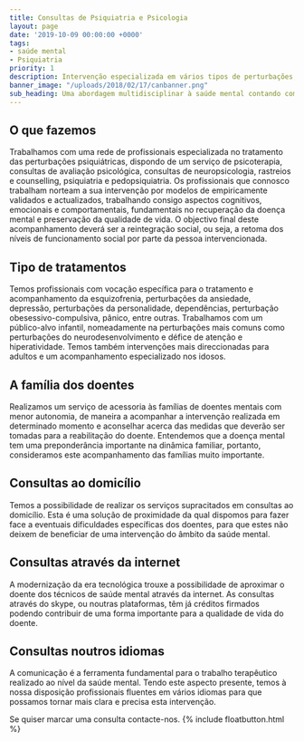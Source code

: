```yaml
---
title: Consultas de Psiquiatria e Psicologia
layout: page
date: '2019-10-09 00:00:00 +0000'
tags:
- saúde mental
- Psiquiatria
priority: 1
description: Intervenção especializada em vários tipos de perturbações, disponível em vários pontos do país.
banner_image: "/uploads/2018/02/17/canbanner.png"
sub_heading: Uma abordagem multidisciplinar à saúde mental contando com um leque diversificado de serviços de Psiquiatria e Psicologia.
---
```


## O que fazemos

Trabalhamos com uma rede de profissionais especializada no tratamento das perturbações psiquiátricas, dispondo de um serviço de psicoterapia, consultas de avaliação psicológica, consultas de neuropsicologia, rastreios e counselling, psiquiatria e pedopsiquiatria.
Os profissionais que connosco trabalham norteam a sua intervenção por modelos de empiricamente validados e actualizados, trabalhando consigo aspectos cognitivos, emocionais e comportamentais, fundamentais no recuperação da doença mental e preservação da qualidade de vida.
O objectivo final deste acompanhamento deverá ser a reintegração social, ou seja, a retoma dos níveis de funcionamento social por parte da pessoa intervencionada.


## Tipo de tratamentos

Temos profissionais com vocação específica para o tratamento e acompanhamento da esquizofrenia, perturbações da ansiedade, depressão, perturbações da personalidade, dependências, perturbação obesessivo-compulsiva, pânico, entre outras.
Trabalhamos com um público-alvo infantil, nomeadamente na perturbações mais comuns como perturbações do neurodesenvolvimento e défice de atenção e hiperatividade. Temos também intervenções mais direccionadas para adultos e um acompanhamento especializado nos idosos.


## A família dos doentes

Realizamos um serviço de acessoria às famílias de doentes mentais com menor autonomia, de maneira a acompanhar a intervenção realizada em determinado momento e aconselhar acerca das medidas que deverão ser tomadas para a reabilitação do doente. Entendemos que a doença mental tem uma preponderância importante na dinâmica familiar, portanto, consideramos este acompanhamento das famílias muito importante.

## Consultas ao domicílio

Temos a possibilidade de realizar os serviços supracitados em consultas ao domicílio. Esta é uma solução de proximidade da qual dispomos para fazer face a eventuais dificuldades específicas dos doentes, para que estes não deixem de beneficiar de uma intervenção do âmbito da saúde mental.


## Consultas através da internet

A modernização da era tecnológica trouxe a possibilidade de aproximar o doente dos técnicos de saúde mental através da internet. As consultas através do skype, ou noutras plataformas, têm já créditos firmados podendo contribuir de uma forma importante para a qualidade de vida do doente.

## Consultas noutros idiomas

A comunicação é a ferramenta fundamental para o trabalho terapêutico realizado ao nível da saúde mental. Tendo este aspecto presente, temos à nossa disposição profissionais fluentes em vários idiomas para que possamos tornar mais clara e precisa esta intervenção.


Se quiser marcar uma consulta contacte-nos.
{% include floatbutton.html %}
